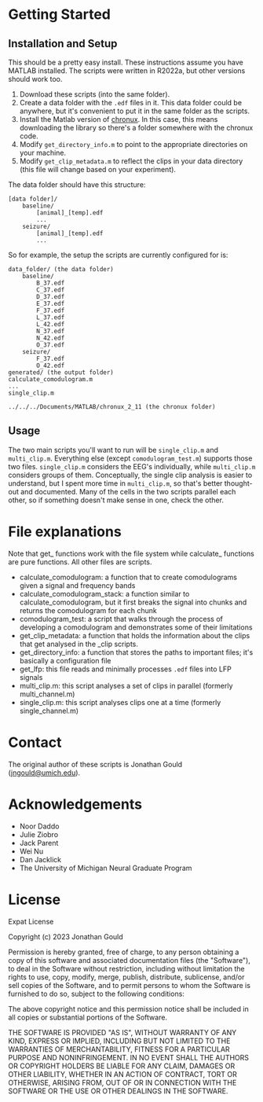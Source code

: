 # Getting Started
## Installation and Setup
This should be a pretty easy install. These instructions assume you have MATLAB installed. The scripts were written in R2022a, but other versions should work too.
1. Download these scripts (into the same folder).
2. Create a data folder with the `.edf` files in it. This data folder could be anywhere, but it's convenient to put it in the same folder as the scripts.
3. Install the Matlab version of [chronux](http://chronux.org/). In this case, this means downloading the library so there's a folder somewhere with the chronux code.
4. Modify `get_directory_info.m` to point to the appropriate directories on your machine.
5. Modify `get_clip_metadata.m` to reflect the clips in your data directory (this file will change based on your experiment).

The data folder should have this structure:
```
[data folder]/
    baseline/
        [animal]_[temp].edf
        ...
    seizure/
        [animal]_[temp].edf
        ...
```
So for example, the setup the scripts are currently configured for is:
```
data_folder/ (the data folder)
    baseline/
        B_37.edf
        C_37.edf
        D_37.edf
        E_37.edf
        F_37.edf
        L_37.edf
        L_42.edf
        N_37.edf
        N_42.edf
        O_37.edf
    seizure/
        F_37.edf
        O_42.edf
generated/ (the output folder)
calculate_comodulogram.m
...
single_clip.m

../../../Documents/MATLAB/chronux_2_11 (the chronux folder)
```

## Usage
The two main scripts you'll want to run will be `single_clip.m` and `multi_clip.m`. Everything else (except `comodulogram_test.m`) supports those two files. `single_clip.m` considers the EEG's individually, while `multi_clip.m` considers groups of them. 
Conceptually, the single clip analysis is easier to understand, but I spent more time in `multi_clip.m`, so that's better thought-out and documented. 
Many of the cells in the two scripts parallel each other, so if something doesn't make sense in one, check the other.

# File explanations
Note that get_ functions work with the file system while calculate_ functions are pure functions. All other files are scripts.
* calculate_comodulogram: a function that to create comodulograms given a signal and frequency bands
* calculate_comodulogram_stack: a function similar to calculate_comodulogram, but it first breaks the signal into chunks and returns the comodulogram for each chunk
* comodulogram_test: a script that walks through the process of developing a comodulogram and demonstrates some of their limitations
* get_clip_metadata: a function that holds the information about the clips that get analysed in the _clip scripts.
* get_directory_info: a function that stores the paths to important files; it's basically a configuration file
* get_lfp: this file reads and minimally processes `.edf` files into LFP signals
* multi_clip.m: this script analyses a set of clips in parallel (formerly multi_channel.m)
* single_clip.m: this script analyses clips one at a time (formerly single_channel.m)

# Contact
The original author of these scripts is Jonathan Gould (jngould@umich.edu).

# Acknowledgements
* Noor Daddo
* Julie Ziobro
* Jack Parent
* Wei Nu 
* Dan Jacklick
* The University of Michigan Neural Graduate Program

# License
Expat License

Copyright (c) 2023 Jonathan Gould

Permission is hereby granted, free of charge, to any person obtaining a copy
of this software and associated documentation files (the "Software"), to deal
in the Software without restriction, including without limitation the rights
to use, copy, modify, merge, publish, distribute, sublicense, and/or sell
copies of the Software, and to permit persons to whom the Software is
furnished to do so, subject to the following conditions:

The above copyright notice and this permission notice shall be included in all
copies or substantial portions of the Software.

THE SOFTWARE IS PROVIDED "AS IS", WITHOUT WARRANTY OF ANY KIND, EXPRESS OR
IMPLIED, INCLUDING BUT NOT LIMITED TO THE WARRANTIES OF MERCHANTABILITY,
FITNESS FOR A PARTICULAR PURPOSE AND NONINFRINGEMENT. IN NO EVENT SHALL THE
AUTHORS OR COPYRIGHT HOLDERS BE LIABLE FOR ANY CLAIM, DAMAGES OR OTHER
LIABILITY, WHETHER IN AN ACTION OF CONTRACT, TORT OR OTHERWISE, ARISING FROM,
OUT OF OR IN CONNECTION WITH THE SOFTWARE OR THE USE OR OTHER DEALINGS IN THE
SOFTWARE.
